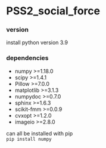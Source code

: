 # PSS2_social_force
### version
install python version 3.9

### dependencies
<ul>
<li>numpy >=1.18.0</li>
<li>scipy >=1.4.1</li>
<li>Pillow >=7.0.0</li>
<li>matplotlib >=3.1.3</li>
<li>numpydoc >=0.7.0</li>
<li>sphinx >=1.6.3</li>
<li>scikit-fmm >=0.0.9</li>
<li>cvxopt >=1.2.0</li>
<li>imageio >=2.8.0</li>
</ul>

can all be installed with pip<br>
<code>pip install numpy</code>